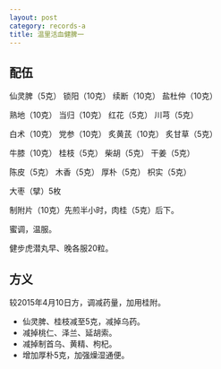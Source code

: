 ```yaml
---
layout: post
category: records-a
title: 温里活血健脾一
---
```


## 配伍 ##

仙灵脾（5克） 锁阳（10克） 续断（10克） 盐杜仲（10克）

熟地（10克） 当归（10克） 红花（5克） 川芎（5克）

白术（10克） 党参（10克） 炙黄芪（10克） 炙甘草（5克）

牛膝（10克） 桂枝（5克） 柴胡（5克） 干姜（5克）

陈皮（5克） 木香（5克） 厚朴（5克） 枳实（5克） 

大枣（擘）5枚

制附片（10克）先煎半小时，肉桂（5克）后下。

蜜调，温服。

健步虎潜丸早、晚各服20粒。

## 方义 ##

较2015年4月10日方，调减药量，加用桂附。

- 仙灵脾、桂枝减至5克，减掉乌药。
- 减掉桃仁、泽兰、延胡索。
- 减掉制首乌、黄精、枸杞。
- 增加厚朴5克，加强燥湿通便。
